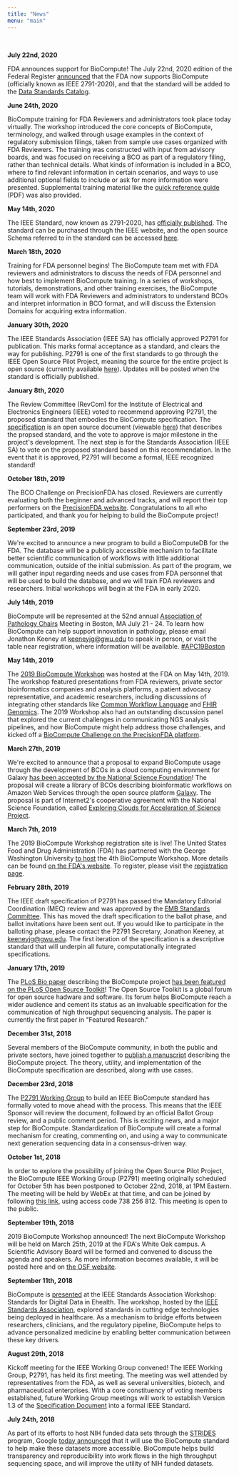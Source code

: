 ```yaml
---
title: "News"
menu: "main"
---
```


<div class="col-lg-6 offset-lg-3 text-center">
<img src="/images/about.8.png" class="img-fluid mx-auto d-block" alt="">
</div>

<br>

**July 22nd, 2020**

FDA announces support for BioCompute! The July 22nd, 2020 edition of the Federal Register [announced](https://www.federalregister.gov/documents/2020/07/22/2020-15771/electronic-submissions-data-standards-support-for-the-international-institute-of-electrical-and) that the FDA now supports BioCompute (officially known as IEEE 2791-2020), and that the standard will be added to the [Data Standards Catalog](https://www.fda.gov/industry/fda-resources-data-standards).

**June 24th, 2020**

BioCompute training for FDA Reviewers and administrators took place today virtually. The workshop introduced the core concepts of BioCompute, terminology, and walked through usage examples in the context of regulatory submission filings, taken from sample use cases organized with FDA Reviewers. The training was constructed with input from advisory boards, and was focused on receiving a BCO as part of a regulatory filing, rather than technical details. What kinds of information is included in a BCO, where to find relevant information in certain scenarios, and ways to use additional optional fields to include or ask for more information were presented. Supplemental training material like the [quick reference guide](/docs/BCOCheatSheet.pdf) (PDF) was also provided.

**May 14th, 2020**

The IEEE Standard, now known as 2791-2020, has [officially published](https://standards.ieee.org/content/ieee-standards/en/standard/2791-2020.html). The standard can be purchased through the IEEE website, and the open source Schema referred to in the standard can be accessed [here](https://opensource.ieee.org/2791-object/ieee-2791-schema).

**March 18th, 2020**

Training for FDA personnel begins! The BioCompute team met with FDA reviewers and administrators to discuss the needs of FDA personnel and how best to implement BioCompute training. In a series of workshops, tutorials, demonstrations, and other training exercises, the BioCompute team will work with FDA Reviewers and administrators to understand BCOs and interpret information in BCO format, and will discuss the Extension Domains for acquiring extra information.

**January 30th, 2020**

The IEEE Standards Association (IEEE SA) has officially approved P2791 for publication. This marks formal acceptance as a standard, and clears the way for publishing. P2791 is one of the first standards to go through the IEEE Open Source Pilot Project, meaning the source for the entire project is open source (currently available [here](https://gitlab.com/IEEE-SA/2791/ieee-2791-schema)). Updates will be posted when the standard is officially published.

**January 8th, 2020**

The Review Committee (RevCom) for the Institute of Electrical and Electronics Engineers (IEEE) voted to recommend approving P2791, the proposed standard that embodies the BioCompute specification. The [specification](https://www.biocomputeobject.org/specification.html) is an open source document (viewable [here](https://gitlab.com/IEEE-SA/2791/ieee-2791-schema)) that describes the propsed standard, and the vote to approve is major milestone in the project's development. The next step is for the Standards Association (IEEE SA) to vote on the proposed standard based on this recommendation. In the event that it is approved, P2791 will become a formal, IEEE recognized standard!

**October 18th, 2019**

The BCO Challenge on PrecisionFDA has closed. Reviewers are currently evaluating both the beginner and advanced tracks, and will report their top performers on the [PrecisionFDA website](https://precision.fda.gov/). Congratulations to all who participated, and thank you for helping to build the BioCompute project!

**September 23rd, 2019**

We're excited to announce a new program to build a BioComputeDB for the FDA. The database will be a publicly accessible mechanism to facilitate better scientific communication of workflows with little additional communication, outside of the initial submission. As part of the program, we will gather input regarding needs and use cases from FDA personnel that will be used to build the database, and we will train FDA reviewers and researchers. Initial workshops will begin at the FDA in early 2020.

**July 14th, 2019**

BioCompute will be represented at the 52nd annual [Association of Pathology Chairs](https://www.apcprods.org/) Meeting in Boston, MA July 21 - 24. To learn how BioCompute can help support innovation in pathology, please email Jonathon Keeney at keeneyjg@gwu.edu to speak in person, or visit the table near registration, where information will be available. [#APC19Boston](https://twitter.com/hashtag/APC19Boston)

**May 14th, 2019**

The [2019 BioCompute Workshop](https://www.fda.gov/vaccines-blood-biologics/workshops-meetings-conferences-biologics/biocompute-objects-tools-communicating-ngs-data-and-analysis-public-workshop-05142019-05152019) was hosted at the FDA on May 14th, 2019. The workshop featured presentations from FDA reviewers, private sector bioinformatics companies and analysis platforms, a patient advocacy representative, and academic researchers, including discussions of integrating other standards like [Common Workflow Language](https://www.commonwl.org/) and [FHIR Genomics](https://www.hl7.org/fhir/genomics.html). The 2019 Workshop also had an outstanding discussion panel that explored the current challenges in communicating NGS analysis pipelines, and how BioCompute might help address those challenges, and kicked off a [BioCompute Challenge on the PrecisionFDA platform](https://precision.fda.gov/challenges/7).

**March 27th, 2019**

We're excited to announce that a proposal to expand BioCompute usage through the development of BCOs in a cloud computing environment for Galaxy [has been accepted by the National Science Foundation](https://www.internet2.edu/news/detail/17078/)! The proposal will create a library of BCOs describing bioinformatic workflows on Amazon Web Services through the open source platform [Galaxy](https://galaxy.aws.biochemistry.gwu.edu/). The proposal is part of Internet2's cooperative agreement with the National Science Foundation, called [Exploring Clouds for Acceleration of Science Project](https://www.nsf.gov/news/news_summ.jsp?cntn_id=297193).

**March 7th, 2019**

The 2019 BioCompute Workshop registration site is live! The United States Food and Drug Administration (FDA) has partnered with the George Washington University [to host](https://www.fda.gov/vaccines-blood-biologics/workshops-meetings-conferences-biologics/biocompute-objects-tools-communicating-ngs-data-and-analysis-public-workshop-05142019-05152019) the 4th BioCompute Workshop. More details can be found [on the FDA's website](https://www.fda.gov/BiologicsBloodVaccines/NewsEvents/WorkshopsMeetingsConferences/ucm632914.htm). To register, please visit the [registration page](https://www.eventbrite.com/e/2019-biocompute-workshop-tickets-56204133075?ref=estw).

**February 28th, 2019**

The IEEE draft specification of P2791 has passed the Mandatory Editorial Coordination (MEC) review and was approved by the [EMB Standards Committee](http://standards.embs.org/). This has moved the draft specification to the ballot phase, and ballot invitations have been sent out. If you would like to participate in the balloting phase, please contact the P2791 Secretary, Jonathon Keeney, at keeneyjg@gwu.edu. The first iteration of the specification is a descriptive standard that will underpin all future, computationally integrated specifications.

**January 17th, 2019**

The [PLoS Bio paper](https://journals.plos.org/plosbiology/article?id=10.1371/journal.pbio.3000099) describing the BioCompute project [has been featured on the PLoS Open Source Toolkit](https://channels.plos.org/open-source-toolkit)! The Open Source Toolkit is a global forum for open source hadware and software. Its forum helps BioCompute reach a wider audience and cement its status as an invaluable specification for the communication of high throughput sequencing analysis. The paper is currently the first paper in "Featured Research."

**December 31st, 2018**

Several members of the BioCompute community, in both the public and private sectors, have joined together to [publish a manuscript](https://journals.plos.org/plosbiology/article?id=10.1371/journal.pbio.3000099) describing the BioCompute project. The theory, utility, and implementation of the BioCompute specification are described, along with use cases.

**December 23rd, 2018**

The [P2791 Working Group](http://sites.ieee.org/sagroups-2791/) to build an IEEE BioCompute standard has formally voted to move ahead with the process. This means that the IEEE Sponsor will review the document, followed by an official Ballot Group review, and a public comment period. This is exciting news, and a major step for BioCompute. Standardization of BioCompute will create a formal mechanism for creating, commenting on, and using a way to communicate next generation sequencing data in a consensus-driven way.

**October 1st, 2018**

In order to explore the possibility of joining the Open Source Pilot Project, the BioCompute IEEE Working Group (P2791) meeting originally scheduled for October 5th has been postponed to October 22nd, 2018, at 1PM Eastern. The meeting will be held by WebEx at that time, and can be joined by following [this link](https://gwu.webex.com/gwu/onstage/g.php?MTID=e1dcf36fd4f6175f65f3917003af7e637), using access code 738 256 812. This meeting is open to the public.

**September 19th, 2018**

2019 BioCompute Workshop announced! The next BioCompute Workshop will be held on March 25th, 2019 at the FDA's White Oak campus. A Scientific Advisory Board will be formed and convened to discuss the agenda and speakers. As more information becomes available, it will be posted here and on [the OSF website](https://osf.io/h59uh/).

**September 11th, 2018**

BioCompute is [presented](https://twitter.com/NeuroGenomics/status/1039643176267669505) at the IEEE Standards Association Workshop: Standards for Digital Data in Ehealth. The workshop, hosted by the [IEEE Standards Association](https://standards.ieee.org/), explored standards in cutting edge technologies being deployed in healthcare. As a mechanism to bridge efforts between researchers, clinicians, and the regulatory pipeline, BioCompute helps to advance personalized medicine by enabling better communication between these key drivers.

**August 29th, 2018**

Kickoff meeting for the IEEE Working Group convened! The IEEE Working Group, P2791, has held its first meeting. The meeting was well attended by representatives from the FDA, as well as several universities, biotech, and pharmaceutical enterprises. With a core constituency of voting members established, future Working Group meetings will work to establish Version 1.3 of the [Specification Document](https://github.com/biocompute-objects/BCO_Specification) into a formal IEEE Standard.

**July 24th, 2018**

As part of its efforts to host NIH funded data sets through the [STRIDES](https://commonfund.nih.gov/data) program, Google [today announced](https://www.blog.google/products/google-cloud/building-a-global-biomedical-data-ecosystem-with-the-national-institutes-of-health/) that it will use the BioCompute standard to help make these datasets more accessible. BioCompute helps build transparency and reproducibility into work flows in the high throughput sequencing space, and will improve the utility of NIH funded datasets.
